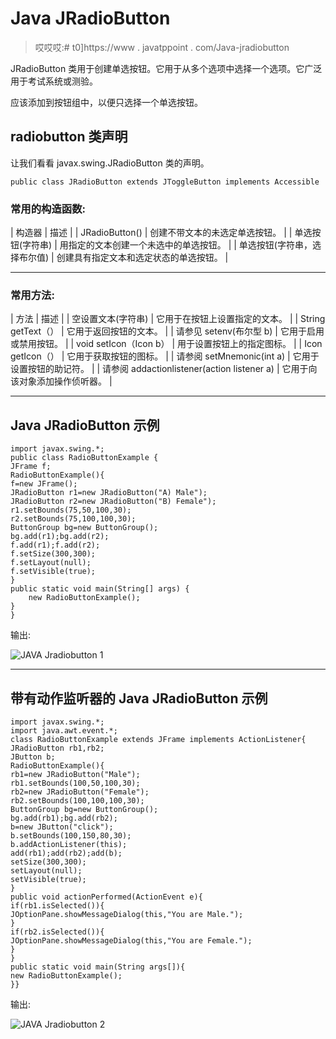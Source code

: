 # Java JRadioButton

> 哎哎哎:# t0]https://www . javatppoint . com/Java-jradiobutton

JRadioButton 类用于创建单选按钮。它用于从多个选项中选择一个选项。它广泛用于考试系统或测验。

应该添加到按钮组中，以便只选择一个单选按钮。

## radiobutton 类声明

让我们看看 javax.swing.JRadioButton 类的声明。

```
public class JRadioButton extends JToggleButton implements Accessible

```

### 常用的构造函数:

| 构造器 | 描述 |
| JRadioButton() | 创建不带文本的未选定单选按钮。 |
| 单选按钮(字符串) | 用指定的文本创建一个未选中的单选按钮。 |
| 单选按钮(字符串，选择布尔值) | 创建具有指定文本和选定状态的单选按钮。 |

* * *

### 常用方法:

| 方法 | 描述 |
| 空设置文本(字符串) | 它用于在按钮上设置指定的文本。 |
| String getText（） | 它用于返回按钮的文本。 |
| 请参见 setenv(布尔型 b) | 它用于启用或禁用按钮。 |
| void setIcon（Icon b） | 用于设置按钮上的指定图标。 |
| Icon getIcon（） | 它用于获取按钮的图标。 |
| 请参阅 setMnemonic(int a) | 它用于设置按钮的助记符。 |
| 请参阅 addactionlistener(action listener a) | 它用于向该对象添加操作侦听器。 |

* * *

## Java JRadioButton 示例

```
import javax.swing.*;  
public class RadioButtonExample {  
JFrame f;  
RadioButtonExample(){  
f=new JFrame();   
JRadioButton r1=new JRadioButton("A) Male");  
JRadioButton r2=new JRadioButton("B) Female");  
r1.setBounds(75,50,100,30);  
r2.setBounds(75,100,100,30);  
ButtonGroup bg=new ButtonGroup();  
bg.add(r1);bg.add(r2);  
f.add(r1);f.add(r2);    
f.setSize(300,300);  
f.setLayout(null);  
f.setVisible(true);  
}  
public static void main(String[] args) {  
    new RadioButtonExample();  
}  
}  

```

输出:

![JAVA Jradiobutton 1](../img/92e732b87ed0ea4b0c96dedcfd368df8.png)

* * *

## 带有动作监听器的 Java JRadioButton 示例

```
import javax.swing.*;  
import java.awt.event.*;  
class RadioButtonExample extends JFrame implements ActionListener{  
JRadioButton rb1,rb2;  
JButton b;  
RadioButtonExample(){    
rb1=new JRadioButton("Male");  
rb1.setBounds(100,50,100,30);    
rb2=new JRadioButton("Female");  
rb2.setBounds(100,100,100,30);  
ButtonGroup bg=new ButtonGroup();  
bg.add(rb1);bg.add(rb2);  
b=new JButton("click");  
b.setBounds(100,150,80,30);  
b.addActionListener(this);  
add(rb1);add(rb2);add(b);  
setSize(300,300);  
setLayout(null);  
setVisible(true);  
}  
public void actionPerformed(ActionEvent e){  
if(rb1.isSelected()){  
JOptionPane.showMessageDialog(this,"You are Male.");  
}  
if(rb2.isSelected()){  
JOptionPane.showMessageDialog(this,"You are Female.");  
}  
}  
public static void main(String args[]){  
new RadioButtonExample();  
}} 

```

输出:

![JAVA Jradiobutton 2](../img/7122f3f4f8848bf5a3bc7d4ade298ff5.png)